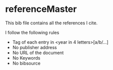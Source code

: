 # referenceMaster
This bib file contains all the references I cite.

I follow the following rules
- Tag of each entry in <First name of first author><year in 4 letters>[a/b/...]
- No publisher address
- No URL of the document
- No Keywords
- No bibsource

